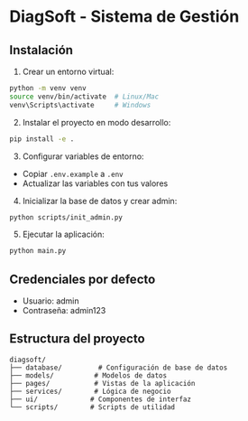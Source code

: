# DiagSoft - Sistema de Gestión

## Instalación

1. Crear un entorno virtual:
```bash
python -m venv venv
source venv/bin/activate  # Linux/Mac
venv\Scripts\activate     # Windows
```

2. Instalar el proyecto en modo desarrollo:
```bash
pip install -e .
```

3. Configurar variables de entorno:
- Copiar `.env.example` a `.env`
- Actualizar las variables con tus valores

4. Inicializar la base de datos y crear admin:
```bash
python scripts/init_admin.py
```

5. Ejecutar la aplicación:
```bash
python main.py
```

## Credenciales por defecto

- Usuario: admin
- Contraseña: admin123

## Estructura del proyecto

```
diagsoft/
├── database/         # Configuración de base de datos
├── models/          # Modelos de datos
├── pages/           # Vistas de la aplicación
├── services/        # Lógica de negocio
├── ui/             # Componentes de interfaz
└── scripts/        # Scripts de utilidad
```